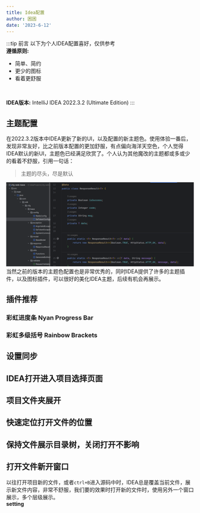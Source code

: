 ```yaml
---
title: Idea配置
author: 困困
date: '2023-6-12'
---
```


:::tip 前言
以下为个人IDEA配置喜好，仅供参考<br/>
**遵循原则:**
- 简单、简约
- 更少的图标
- 看着更舒服
<br/>

**IDEA版本:** IntelliJ IDEA 2022.3.2 (Ultimate Edition)
:::

## 主题配置
在2022.3.2版本中IDEA更新了新的UI，以及配置的新主题色。使用体验一番后，发现非常友好，比之前版本配置的更加舒服，有点偏向海洋天空色，个人觉得IDEA默认的新UI，主题色已经满足欣赏了。个人认为其他魔改的主题都或多或少的看着不舒服，引用一句话：
> 主题的尽头，尽是默认

![newUI](./imgs/newUI.png)
当然之前的版本的主题色配置也是非常优秀的，同时IDEA提供了许多的主题插件，以及图标插件，可以很好的美化IDEA主题，后续有机会再展示。

## 插件推荐
### 彩虹进度条 Nyan Progress Bar

### 彩虹多级括号  Rainbow Brackets
## 设置同步

## IDEA打开进入项目选择页面

## 项目文件夹展开

## 快速定位打开文件的位置

## 保持文件展示目录树，关闭打开不影响

## 打开文件新开窗口
以往打开项目新的文件，或者`ctrl+B`进入源码中时，IDEA总是覆盖当前文件，展示新文件内容，非常不舒服，我们要的效果时打开新的文件时，使用另外一个窗口展示，多个层级展示。<br/>
**setting**



